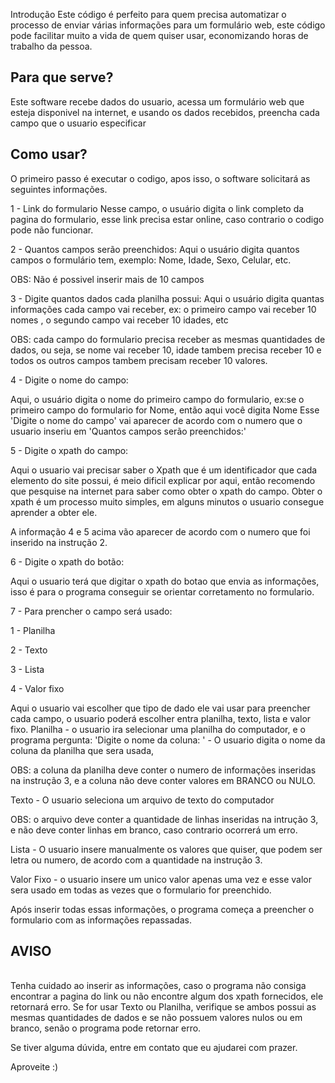 
<h>Introdução</h2>
Este código é perfeito para quem precisa automatizar o processo de enviar várias informações para um formulário web, este código pode facilitar muito a vida de quem quiser usar, economizando horas de trabalho da pessoa.

<h2>Para que serve?</h2>
Este software recebe dados do usuario, acessa um formulário web que esteja disponivel na internet, e usando os dados recebidos, preencha cada campo que o usuario especificar

<h2>Como usar?</h2>
O primeiro passo é executar o codigo, apos isso, o software solicitará as seguintes informações.

1 - Link do formulario
Nesse campo, o usuário digita o link completo da pagina do formulario, esse link precisa estar online, caso contrario o codigo pode não funcionar.

2 - Quantos campos serão preenchidos:
Aqui o usuário digita quantos campos o formulário tem, exemplo: Nome, Idade, Sexo, Celular, etc.

OBS: Não é possivel inserir mais de 10 campos

3 - Digite quantos dados cada planilha possui:
Aqui o usuário digita quantas informações cada campo vai receber, ex: o primeiro campo vai receber 10 nomes , o segundo campo vai receber 10 idades, etc

OBS: cada campo do formulario precisa receber as mesmas quantidades de dados, ou seja, se nome vai receber 10, idade tambem precisa receber 10 e todos os outros campos tambem precisam receber 10 valores.

4 - Digite o nome do campo:

Aqui, o usuário digita o nome do primeiro campo do formulario, ex:se o primeiro campo do formulario for Nome, então aqui você digita Nome
Esse 'Digite o nome do campo' vai aparecer de acordo com o numero que o usuario inseriu em 'Quantos campos serão preenchidos:'

5 - Digite o xpath do campo:

Aqui o usuario vai precisar saber o Xpath que é um identificador que cada elemento do site possui, é meio dificil explicar por aqui, então recomendo que pesquise na internet para saber como obter o xpath do campo.
Obter o xpath é um processo muito simples, em alguns minutos o usuario consegue aprender a obter ele.

A informação 4 e 5 acima vão aparecer de acordo com o numero que foi inserido na instrução 2.

6 - Digite o xpath do botão:

Aqui o usuario terá que digitar o xpath do botao que envia as informações, isso é para o programa conseguir se orientar corretamento no formulario.

7 - Para prencher o campo será usado:

1 - Planilha

2 - Texto

3 - Lista

4 - Valor fixo

Aqui o usuario vai escolher que tipo de dado ele vai usar para preencher cada campo, o usuario poderá escolher entra planilha, texto, lista e valor fixo.
Planilha - o usuario ira selecionar uma planilha do computador, e o programa pergunta:
'Digite o nome da coluna: ' - O usuario digita o nome da coluna da planilha que sera usada,

OBS: a coluna da planilha deve conter o numero de informações inseridas na instrução 3, e a coluna não deve conter valores em BRANCO ou NULO.

Texto - O usuario seleciona um arquivo de texto do computador

OBS: o arquivo deve conter a quantidade de linhas inseridas na intrução 3, e não deve conter linhas em branco, caso contrario ocorrerá um erro.

Lista - O usuario insere manualmente os valores que quiser, que podem ser letra ou numero, de acordo com a quantidade na instrução 3.

Valor Fixo - o usuario insere um unico valor apenas uma vez e esse valor sera usado em todas as vezes que o formulario for preenchido.

Após inserir todas essas informações, o programa começa a preencher o formulario com as informações repassadas.

<h2>AVISO</h2> <br>
Tenha cuidado ao inserir as informações, caso o programa não consiga encontrar a pagina do link ou não encontre algum dos xpath fornecidos, ele retornará erro.
Se for usar Texto ou Planilha, verifique se ambos possui as mesmas quantidades de dados e se não possuem valores nulos ou em branco, senão o programa pode retornar erro.

Se tiver alguma dúvida, entre em contato que eu ajudarei com prazer.

Aproveite :)
